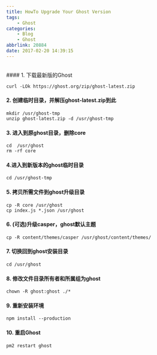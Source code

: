 ```yaml
---
title: HowTo Upgrade Your Ghost Version
tags: 
    - Ghost
categories: 
    - Blog
    - Ghost
abbrlink: 20884
date: 2017-02-20 14:39:15
---
```


<br>
#### 1. 下载最新版的Ghost

```
curl -LOk https://ghost.org/zip/ghost-latest.zip
```



#### 2. 创建临时目录，并解压ghost-latest.zip到此

```
mkdir /usr/ghost-tmp
unzip ghost-latest.zip -d /usr/ghost-tmp
```

#### 3. 进入到原ghost目录，删除core

```
cd  /usr/ghost
rm -rf core
```

#### 4.进入到新版本的ghost临时目录

```
cd /usr/ghost-tmp
```

#### 5. 拷贝所需文件到ghost升级目录

```
cp -R core /usr/ghost
cp index.js *.json /usr/ghost
```

#### 6. (可选)升级casper，ghost默认主题

```
cp -R content/themes/casper /usr/ghost/content/themes/
```

#### 7. 切换回到ghost安装目录

```
cd /usr/ghost
```

#### 8. 修改文件目录所有者和所属组为ghost

```
chown -R ghost:ghost ./*
```

#### 9. 重新安装环境

```
npm install --production
```

#### 10. 重启Ghost

```
pm2 restart ghost
```

